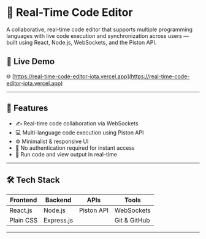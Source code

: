 # 🧠 Real-Time Code Editor

A collaborative, real-time code editor that supports multiple programming languages with live code execution and synchronization across users — built using React, Node.js, WebSockets, and the Piston API.

## 🚀 Live Demo
🌐 [https://real-time-code-editor-iota.vercel.app](https://real-time-code-editor-iota.vercel.app)

---

## 📌 Features

- ✍️ Real-time code collaboration via WebSockets
- 💻 Multi-language code execution using Piston API
- ⚙️ Minimalist & responsive UI
- 🚫 No authentication required for instant access
- 🧪 Run code and view output in real-time

---

## 🛠 Tech Stack

| Frontend  | Backend  | APIs       | Tools        |
|-----------|----------|------------|--------------|
| React.js  | Node.js  | Piston API | WebSockets   |
| Plain CSS | Express.js |            | Git & GitHub |

---


